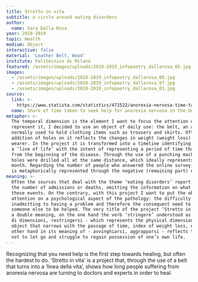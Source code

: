 ```yaml
---
title: Stretto in vita
subtitle: a circle around eating disorders
author:
  name: Sara Dalla Rosa
year: 2018-2019
topic: Health
medium: Object
interactive: false
material: 'Leather Belt, Wood'
institute: Politecnico di Milano
featured: /assets/images/uploads/2018-2019_infopoetry_dallarosa_05.jpg
images:
  - /assets/images/uploads/2018-2019_infopoetry_dallarosa_08.jpg
  - /assets/images/uploads/2018-2019_infopoetry_dallarosa_07.jpg
  - /assets/images/uploads/2018-2019_infopoetry_dallarosa_01.jpg
source:
  link: >-
    https://www.statista.com/statistics/471522/anorexia-nervosa-time-taken-for-help-united-kingdom-uk/
  name: Share of time taken to seek help for anorexia nervosa in the United Kingdom
metaphor: >-
  The temporal dimension is the element I want to focus the attention on. To
  represent it, I decided to use an object of daily use: the belt, an accessory
  normally used to hold clothing items such as trousers and skirts. Often the
  addition of holes on it reflects the changes in weight (weight loss) of the
  wearer. In the project it is transformed into a timeline identifying itself as
  a ‘line of life’ with the intent of representing a period of time that goes
  from the beginning of the disease. Through the use of a punching machine 36
  holes were drilled all at the same distance, which ideally represents one
  month. Regarding the number of people who answered the online survey, each one
  is metaphorically represented through the negative (remaining part) of a hole.
meaning: >-
  Often the sources that deal with the theme ‘eating disorders’ report data on
  the number of admissions or deaths, omitting the information on what precedes
  these events. On the contrary, with this project I want to put the observer’s
  attention on a psychological aspect of the pathology: the difficulty
  inadmitting to having a problem and therefore the consequent need to contact
  someone else to be helped. The very title of the project ‘Stretto in vita’ has
  a double meaning, on the one hand the verb ‘stringere’ understood as - ridursi
  di dimensioni, restringersi - which represents the physical dimension of the
  object that narrows with the passage of time, index of weight loss, on the
  other hand in its meaning of - avvinghiarsi, aggrapparsi - reflects the desire
  not to let go and struggle to regain possession of one’s own life.
---
```

Recognizing that you need help is the first step towards healing, but often the hardest to do.
‘Stretto in vita’ is a project that, through the use of a belt that turns into a ‘linea della vita’, shows how
long people suffering from anorexia nervosa are turning to doctors and experts in order to heal.
